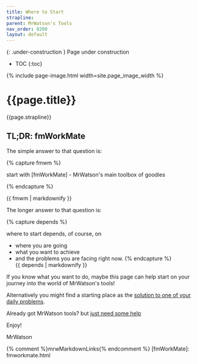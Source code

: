 ```yaml
---
title: Where to Start
strapline: 
parent: MrWatson's Tools
nav_order: 0200
layout: default
---
```

{: .under-construction }
Page under construction

- TOC
{:toc}

{% include page-image.html width=site.page_image_width %}

# {{page.title}}

{{page.strapline}}

## TL;DR: fmWorkMate

The simple answer to that question is: 

{% capture fmwm %}

start with [fmWorkMate] - MrWatson's main toolbox of goodies

{% endcapture %}<section class="fullwidth mrw-green-bg">{{ fmwm | markdownify }}</section>

The longer answer to that question is:

{% capture depends %}

where to start depends, of course, on

- where you are going
- what you want to achieve
- and the problems you are facing right now.
{% endcapture %}<section class="fullwidth">{{ depends | markdownify }}</section>


If you know what you want to do, maybe this page can help start on your journey into the world of MrWatson's tools!

Alternatively you might find a starting place as the [solution to one of your daily problems](solutions-to-daily-problems.html).

Already got MrWatson tools? but [just need some help](help.html)

Enjoy!

MrWatson

{% comment %}mrwMarkdownLinks{% endcomment %}
[fmWorkMate]: fmworkmate.html
